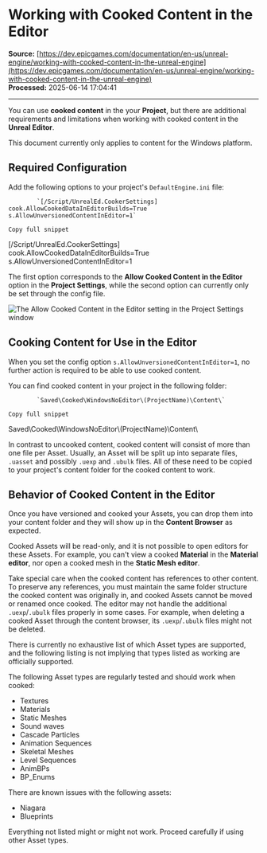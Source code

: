 # Working with Cooked Content in the Editor

**Source:** [https://dev.epicgames.com/documentation/en-us/unreal-engine/working-with-cooked-content-in-the-unreal-engine](https://dev.epicgames.com/documentation/en-us/unreal-engine/working-with-cooked-content-in-the-unreal-engine)  
**Processed:** 2025-06-14 17:04:41

---

You can use **cooked content** in the your **Project**, but there are additional requirements and limitations when working with cooked content in the **Unreal Editor**.

This document currently only applies to content for the Windows platform.

## Required Configuration

Add the following options to your project's `DefaultEngine.ini` file:

```
		`[/Script/UnrealEd.CookerSettings] 		cook.AllowCookedDataInEditorBuilds=True 		s.AllowUnversionedContentInEditor=1`

Copy full snippet
```
\[/Script/UnrealEd.CookerSettings\] cook.AllowCookedDataInEditorBuilds=True s.AllowUnversionedContentInEditor=1

The first option corresponds to the **Allow Cooked Content in the Editor** option in the **Project Settings**, while the second option can currently only be set through the config file.

![The Allow Cooked Content in the Editor setting in the Project Settings window](https://d1iv7db44yhgxn.cloudfront.net/documentation/images/120c3461-f429-4b87-bfb2-ab2ff19ae864/allow-cooked-content-setting.png)

## Cooking Content for Use in the Editor

When you set the config option `s.AllowUnversionedContentInEditor=1`, no further action is required to be able to use cooked content.

You can find cooked content in your project in the following folder:

```
		`Saved\Cooked\WindowsNoEditor\(ProjectName)\Content\`

Copy full snippet
```
Saved\\Cooked\\WindowsNoEditor\\(ProjectName)\\Content\\

In contrast to uncooked content, cooked content will consist of more than one file per Asset. Usually, an Asset will be split up into separate files, `.uasset` and possibly `.uexp` and `.ubulk` files. All of these need to be copied to your project's content folder for the cooked content to work.

## Behavior of Cooked Content in the Editor

Once you have versioned and cooked your Assets, you can drop them into your content folder and they will show up in the **Content Browser** as expected.

Cooked Assets will be read-only, and it is not possible to open editors for these Assets. For example, you can't view a cooked **Material** in the **Material editor**, nor open a cooked mesh in the **Static Mesh editor**.

Take special care when the cooked content has references to other content. To preserve any references, you must maintain the same folder structure the cooked content was originally in, and cooked Assets cannot be moved or renamed once cooked. The editor may not handle the additional `.uexp`/`.ubulk` files properly in some cases. For example, when deleting a cooked Asset through the content browser, its `.uexp`/`.ubulk` files might not be deleted.

There is currently no exhaustive list of which Asset types are supported, and the following listing is not implying that types listed as working are officially supported.

The following Asset types are regularly tested and should work when cooked:

-   Textures
-   Materials
-   Static Meshes
-   Sound waves
-   Cascade Particles
-   Animation Sequences
-   Skeletal Meshes
-   Level Sequences
-   AnimBPs
-   BP\_Enums

There are known issues with the following assets:

-   Niagara
-   Blueprints

Everything not listed might or might not work. Proceed carefully if using other Asset types.